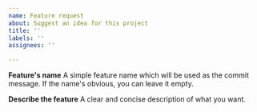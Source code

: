 ```yaml
---
name: Feature request
about: Suggest an idea for this project
title: ''
labels: ''
assignees: ''

---
```


**Feature's name**
A simple feature name which will be used as the commit message. If the name's obvious, you can leave it empty.

**Describe the feature**
A clear and concise description of what you want.
